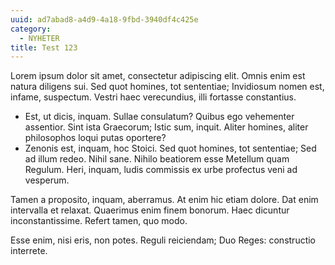 ```yaml
---
uuid: ad7abad8-a4d9-4a18-9fbd-3940df4c425e
category:
  - NYHETER
title: Test 123
---
```

Lorem ipsum dolor sit amet, consectetur adipiscing elit. Omnis enim est natura diligens sui. Sed quot homines, tot sententiae; Invidiosum nomen est, infame, suspectum. Vestri haec verecundius, illi fortasse constantius. 

* Est, ut dicis, inquam. Sullae consulatum? Quibus ego vehementer assentior. Sint ista Graecorum; Istic sum, inquit. Aliter homines, aliter philosophos loqui putas oportere? 
* Zenonis est, inquam, hoc Stoici. Sed quot homines, tot sententiae; Sed ad illum redeo. Nihil sane. Nihilo beatiorem esse Metellum quam Regulum. Heri, inquam, ludis commissis ex urbe profectus veni ad vesperum. 

Tamen a proposito, inquam, aberramus. At enim hic etiam dolore. Dat enim intervalla et relaxat. Quaerimus enim finem bonorum. Haec dicuntur inconstantissime. Refert tamen, quo modo. 

Esse enim, nisi eris, non potes. Reguli reiciendam; Duo Reges: constructio interrete.